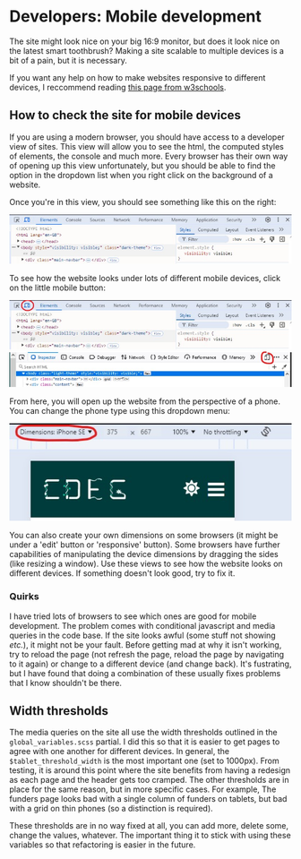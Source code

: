 # Developers: Mobile development

The site might look nice on your big 16:9 monitor, but does it look nice on the
latest smart toothbrush? Making a site scalable to multiple devices is a bit of
a pain, but it is necessary.

If you want any help on how to make websites responsive to different devices,
I reccommend reading 
[this page from w3schools](https://www.w3schools.com/html/html_responsive.asp).

## How to check the site for mobile devices

If you are using a modern browser, you should have access to a developer view
of sites. This view will allow you to see the html, the computed styles of 
elements, the console and much more. Every browser has their own way of
opening up this view unfortunately, but you should be able to find the option
in the dropdown list when you right click on the background of a website.

Once you're in this view, you should see something like this on the right:

![developer view](./images/developer-view.jpg)

To see how the website looks under lots of different mobile devices, click on
the little mobile button:

![mobile button](./images/mobile-button.jpg)
![firefox mobile button](./images/mobile-button-firefox.jpg)

From here, you will open up the website from the perspective of a phone. You
can change the phone type using this dropdown menu:

![selection of device](./images/phone-dimensions.jpg)

You can also create your own dimensions on some browsers (it might be under a
'edit' button or 'responsive' button). Some browsers have further capabilities
of manipulating the device dimensions by dragging the sides (like resizing
a window). Use these views to see how the website looks on different devices.
If something doesn't look good, try to fix it.


### Quirks

I have tried lots of browsers to see which ones are good for mobile
development. The problem comes with conditional javascript and media queries in
the code base. If the site looks awful (some stuff not showing *etc.*), it
might not be your fault. Before getting mad at why it isn't working, try to
reload the page (not refresh the page, reload the page by navigating to it
again) or change to a different device (and change back). It's fustrating, but
I have found that doing a combination of these usually fixes problems that I
know shouldn't be there.

## Width thresholds

The media queries on the site all use the width thresholds outlined in the
`global_variables.scss` partial. I did this so that it is easier to get
pages to agree with one another for different devices. In general, the 
`$tablet_threshold_width` is the most important one (set to 1000px). From
testing, it is around this point where the site benefits from having a
redesign as each page and the header gets too cramped. The other thresholds
are in place for the same reason, but in more specific cases. For example,
The funders page looks bad with a single column of funders on tablets, but
bad with a grid on thin phones (so a distinction is required).

These thresholds are in no way fixed at all, you can add more, delete some,
change the values, whatever. The important thing it to stick with using
these variables so that refactoring is easier in the future.
